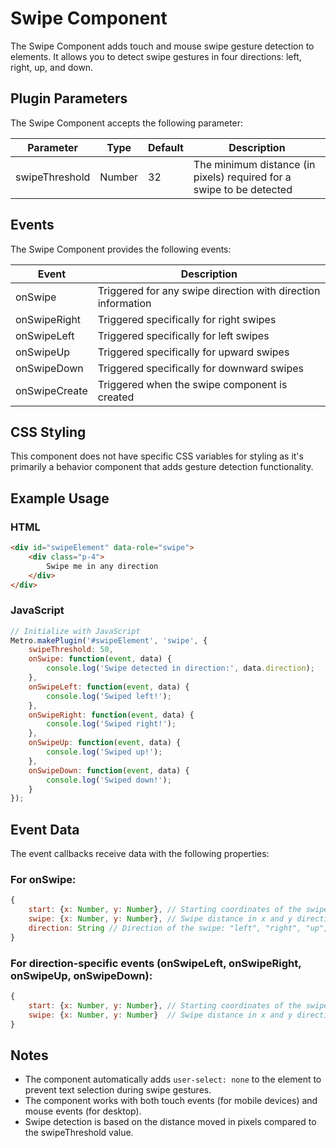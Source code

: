 # Swipe Component

The Swipe Component adds touch and mouse swipe gesture detection to elements. It allows you to detect swipe gestures in four directions: left, right, up, and down.

## Plugin Parameters

The Swipe Component accepts the following parameter:

| Parameter | Type | Default | Description |
|-----------|------|---------|-------------|
| swipeThreshold | Number | 32 | The minimum distance (in pixels) required for a swipe to be detected |

## Events

The Swipe Component provides the following events:

| Event | Description |
|-------|-------------|
| onSwipe | Triggered for any swipe direction with direction information |
| onSwipeRight | Triggered specifically for right swipes |
| onSwipeLeft | Triggered specifically for left swipes |
| onSwipeUp | Triggered specifically for upward swipes |
| onSwipeDown | Triggered specifically for downward swipes |
| onSwipeCreate | Triggered when the swipe component is created |

## CSS Styling

This component does not have specific CSS variables for styling as it's primarily a behavior component that adds gesture detection functionality.

## Example Usage

### HTML

```html
<div id="swipeElement" data-role="swipe">
    <div class="p-4">
        Swipe me in any direction
    </div>
</div>
```

### JavaScript

```javascript
// Initialize with JavaScript
Metro.makePlugin('#swipeElement', 'swipe', {
    swipeThreshold: 50,
    onSwipe: function(event, data) {
        console.log('Swipe detected in direction:', data.direction);
    },
    onSwipeLeft: function(event, data) {
        console.log('Swiped left!');
    },
    onSwipeRight: function(event, data) {
        console.log('Swiped right!');
    },
    onSwipeUp: function(event, data) {
        console.log('Swiped up!');
    },
    onSwipeDown: function(event, data) {
        console.log('Swiped down!');
    }
});
```

## Event Data

The event callbacks receive data with the following properties:

### For onSwipe:

```javascript
{
    start: {x: Number, y: Number}, // Starting coordinates of the swipe
    swipe: {x: Number, y: Number}, // Swipe distance in x and y directions
    direction: String // Direction of the swipe: "left", "right", "up", or "down"
}
```

### For direction-specific events (onSwipeLeft, onSwipeRight, onSwipeUp, onSwipeDown):

```javascript
{
    start: {x: Number, y: Number}, // Starting coordinates of the swipe
    swipe: {x: Number, y: Number}  // Swipe distance in x and y directions
}
```

## Notes

- The component automatically adds `user-select: none` to the element to prevent text selection during swipe gestures.
- The component works with both touch events (for mobile devices) and mouse events (for desktop).
- Swipe detection is based on the distance moved in pixels compared to the swipeThreshold value.